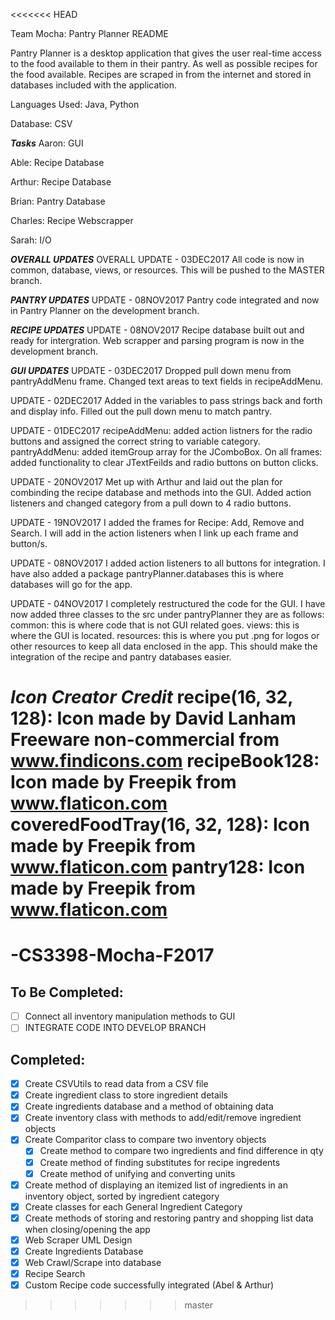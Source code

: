 <<<<<<< HEAD

Team Mocha: Pantry Planner README

Pantry Planner is a desktop application that gives the user real-time access to the food available to them in their pantry.  As well as possible recipes for the food available.  Recipes are scraped in from the internet and stored in databases included with the application.

Languages Used: Java, Python

Database: CSV

***Tasks***
Aaron: GUI

Able: Recipe Database

Arthur: Recipe Database

Brian: Pantry Database

Charles: Recipe Webscrapper

Sarah: I/O



***OVERALL UPDATES***
OVERALL UPDATE - 03DEC2017 All code is now in common, database, views, or resources.  This will be pushed to the MASTER branch.


***PANTRY UPDATES***
UPDATE - 08NOV2017 Pantry code integrated and now in Pantry Planner on the development branch.


***RECIPE UPDATES***
UPDATE - 08NOV2017 Recipe database built out and ready for intergration.  Web scrapper and parsing program is now in the development branch.


***GUI UPDATES***
UPDATE - 03DEC2017  Dropped pull down menu from pantryAddMenu frame.  Changed text areas to text fields in recipeAddMenu.

UPDATE - 02DEC2017 Added in the variables to pass strings back and forth and display info. Filled out the pull down menu to match pantry.

UPDATE - 01DEC2017 recipeAddMenu:  added action listners for the radio buttons and assigned the correct string to variable category.
pantryAddMenu:  added itemGroup array for the JComboBox.
On all frames:  added functionality to clear JTextFeilds and radio buttons on button clicks.

UPDATE - 20NOV2017 Met up with Arthur and laid out the plan for combinding the recipe database and methods into the GUI.
Added action listeners and changed category from a pull down to 4 radio buttons.

UPDATE - 19NOV2017 I added the frames for Recipe: Add, Remove and Search.  I will add in the action listeners when I link up each frame and button/s.

UPDATE - 08NOV2017 I added action listeners to all buttons for integration. I have also added a package pantryPlanner.databases this is where databases will go for the app.

UPDATE - 04NOV2017 I completely restructured the code for the GUI. I have now added three classes to the src under pantryPlanner they are as follows: common: this is where code that is not GUI related goes. views: this is where the GUI is located. resources: this is where you put .png for logos or other resources to keep all data enclosed in the app. This should make the integration of the recipe and pantry databases easier.


***Icon Creator Credit***
recipe(16, 32, 128): Icon made by David Lanham Freeware non-commercial from www.findicons.com recipeBook128: Icon made by Freepik from www.flaticon.com coveredFoodTray(16, 32, 128): Icon made by Freepik from www.flaticon.com pantry128: Icon made by Freepik from www.flaticon.com
=======
# -CS3398-Mocha-F2017

## To Be Completed:
- [ ] Connect all inventory manipulation methods to GUI
- [ ] INTEGRATE CODE INTO DEVELOP BRANCH

## Completed:
- [x] Create CSVUtils to read data from a CSV file
- [x] Create ingredient class to store ingredient details
- [x] Create ingredients database and a method of obtaining data
- [x] Create inventory class with methods to add/edit/remove ingredient objects
- [x] Create Comparitor class to compare two inventory objects
  - [x] Create method to compare two ingredients and find difference in qty
  - [x] Create method of finding substitutes for recipe ingredents
  - [x] Create method of unifying and converting units
- [x] Create method of displaying an itemized list of ingredients in an inventory object, sorted by ingredient category
- [x] Create classes for each General Ingredient Category
- [x] Create methods of storing and restoring pantry and shopping list data when closing/opening the app
- [x] Web Scraper UML Design
- [x] Create Ingredients Database
- [x] Web Crawl/Scrape into database
- [x] Recipe Search
- [x] Custom Recipe code successfully integrated (Abel & Arthur)

>>>>>>> master
